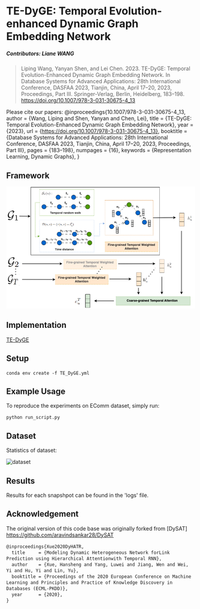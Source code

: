 # TE-DyGE: Temporal Evolution-enhanced Dynamic Graph Embedding Network
##### Contributors: Liane WANG
> Liping Wang, Yanyan Shen, and Lei Chen. 2023. TE-DyGE: Temporal Evolution-Enhanced Dynamic Graph Embedding Network. In Database Systems for Advanced Applications: 28th International Conference, DASFAA 2023, Tianjin, China, April 17–20, 2023, Proceedings, Part III. Springer-Verlag, Berlin, Heidelberg, 183–198. https://doi.org/10.1007/978-3-031-30675-4_13

Please cite our papers:
@inproceedings{10.1007/978-3-031-30675-4_13,
author = {Wang, Liping and Shen, Yanyan and Chen, Lei},
title = {TE-DyGE: Temporal Evolution-Enhanced Dynamic Graph Embedding Network},
year = {2023},
url = {https://doi.org/10.1007/978-3-031-30675-4_13},
booktitle = {Database Systems for Advanced Applications: 28th International Conference, DASFAA 2023, Tianjin, China, April 17–20, 2023, Proceedings, Part III},
pages = {183–198},
numpages = {16},
keywords = {Representation Learning, Dynamic Graphs},
}

## Framework

![TE-DyGE: Temporal Evolution-enhanced Dynamic Graph Embedding Network](tedyge.png)

## Implementation
[TE-DyGE](https://github.com/liane886/TE-DyGE)

## Setup
```
conda env create -f TE_DyGE.yml
```
## Example Usage
To reproduce the experiments on EComm dataset, simply run:
```
python run_script.py
```
## Dataset 
Statistics of dataset:

![dataset](data/Dataset.png)

## Results
Results for each snapshpot can be found in the 'logs' file.

## Acknowledgement
The original version of this code base was originally forked from [DySAT] https://github.com/aravindsankar28/DySAT 
```
@inproceedings{Xue2020DyHATR,
  title     = {Modeling Dynamic Heterogeneous Network forLink Prediction using Hierarchical Attentionwith Temporal RNN},
  author    = {Xue, Hansheng and Yang, Luwei and Jiang, Wen and Wei, Yi and Hu, Yi and Lin, Yu},
  booktitle = {Proceedings of the 2020 European Conference on Machine Learning and Principles and Practice of Knowledge Discovery in Databases (ECML-PKDD)},
  year      = {2020},
}
```
